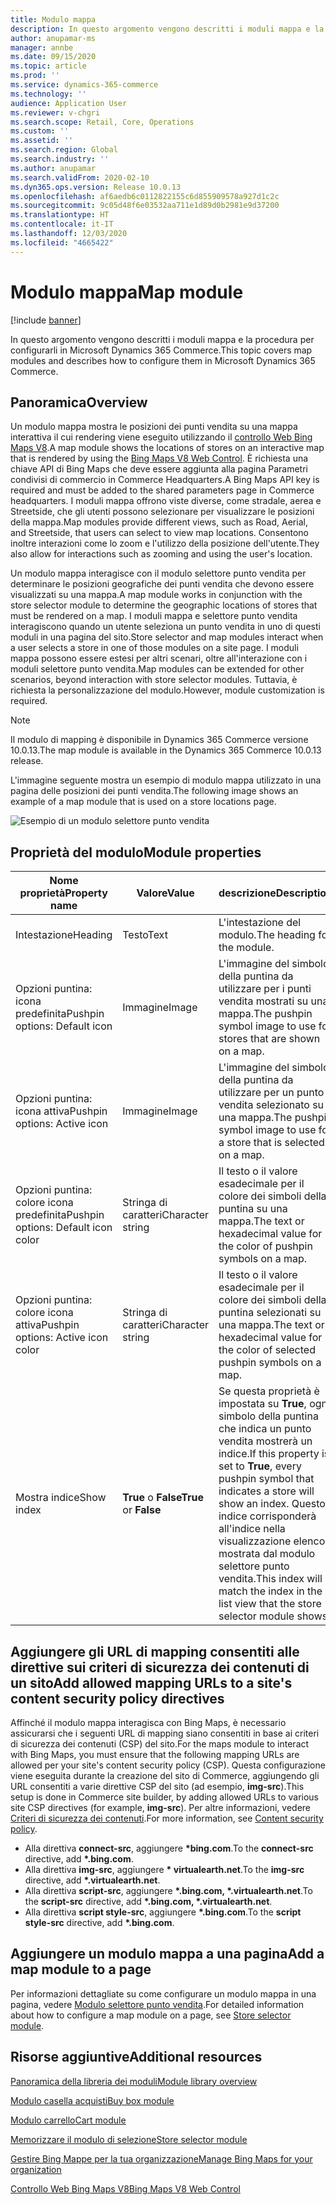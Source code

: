 ```yaml
---
title: Modulo mappa
description: In questo argomento vengono descritti i moduli mappa e la procedura per configurarli in Microsoft Dynamics 365 Commerce.
author: anupamar-ms
manager: annbe
ms.date: 09/15/2020
ms.topic: article
ms.prod: ''
ms.service: dynamics-365-commerce
ms.technology: ''
audience: Application User
ms.reviewer: v-chgri
ms.search.scope: Retail, Core, Operations
ms.custom: ''
ms.assetid: ''
ms.search.region: Global
ms.search.industry: ''
ms.author: anupamar
ms.search.validFrom: 2020-02-10
ms.dyn365.ops.version: Release 10.0.13
ms.openlocfilehash: af6aedb6c0112822155c6d855909578a927d1c2c
ms.sourcegitcommit: 9c05d48f6e03532aa711e1d89d0b2981e9d37200
ms.translationtype: HT
ms.contentlocale: it-IT
ms.lasthandoff: 12/03/2020
ms.locfileid: "4665422"
---
```

# <a name="map-module"></a><span data-ttu-id="9c7c3-103">Modulo mappa</span><span class="sxs-lookup"><span data-stu-id="9c7c3-103">Map module</span></span>

[!include [banner](includes/banner.md)]


<span data-ttu-id="9c7c3-104">In questo argomento vengono descritti i moduli mappa e la procedura per configurarli in Microsoft Dynamics 365 Commerce.</span><span class="sxs-lookup"><span data-stu-id="9c7c3-104">This topic covers map modules and describes how to configure them in Microsoft Dynamics 365 Commerce.</span></span>

## <a name="overview"></a><span data-ttu-id="9c7c3-105">Panoramica</span><span class="sxs-lookup"><span data-stu-id="9c7c3-105">Overview</span></span>

<span data-ttu-id="9c7c3-106">Un modulo mappa mostra le posizioni dei punti vendita su una mappa interattiva il cui rendering viene eseguito utilizzando il [controllo Web Bing Maps V8](https://docs.microsoft.com/bingmaps/v8-web-control/).</span><span class="sxs-lookup"><span data-stu-id="9c7c3-106">A map module shows the locations of stores on an interactive map that is rendered by using the [Bing Maps V8 Web Control](https://docs.microsoft.com/bingmaps/v8-web-control/).</span></span> <span data-ttu-id="9c7c3-107">È richiesta una chiave API di Bing Maps che deve essere aggiunta alla pagina Parametri condivisi di commercio in Commerce Headquarters.</span><span class="sxs-lookup"><span data-stu-id="9c7c3-107">A Bing Maps API key is required and must be added to the shared parameters page in Commerce headquarters.</span></span> <span data-ttu-id="9c7c3-108">I moduli mappa offrono viste diverse, come stradale, aerea e Streetside, che gli utenti possono selezionare per visualizzare le posizioni della mappa.</span><span class="sxs-lookup"><span data-stu-id="9c7c3-108">Map modules provide different views, such as Road, Aerial, and Streetside, that users can select to view map locations.</span></span> <span data-ttu-id="9c7c3-109">Consentono inoltre interazioni come lo zoom e l'utilizzo della posizione dell'utente.</span><span class="sxs-lookup"><span data-stu-id="9c7c3-109">They also allow for interactions such as zooming and using the user's location.</span></span>

<span data-ttu-id="9c7c3-110">Un modulo mappa interagisce con il modulo selettore punto vendita per determinare le posizioni geografiche dei punti vendita che devono essere visualizzati su una mappa.</span><span class="sxs-lookup"><span data-stu-id="9c7c3-110">A map module works in conjunction with the store selector module to determine the geographic locations of stores that must be rendered on a map.</span></span> <span data-ttu-id="9c7c3-111">I moduli mappa e selettore punto vendita interagiscono quando un utente seleziona un punto vendita in uno di questi moduli in una pagina del sito.</span><span class="sxs-lookup"><span data-stu-id="9c7c3-111">Store selector and map modules interact when a user selects a store in one of those modules on a site page.</span></span> <span data-ttu-id="9c7c3-112">I moduli mappa possono essere estesi per altri scenari, oltre all'interazione con i moduli selettore punto vendita.</span><span class="sxs-lookup"><span data-stu-id="9c7c3-112">Map modules can be extended for other scenarios, beyond interaction with store selector modules.</span></span> <span data-ttu-id="9c7c3-113">Tuttavia, è richiesta la personalizzazione del modulo.</span><span class="sxs-lookup"><span data-stu-id="9c7c3-113">However, module customization is required.</span></span>

> [!NOTE]
> <span data-ttu-id="9c7c3-114">Il modulo di mapping è disponibile in Dynamics 365 Commerce versione 10.0.13.</span><span class="sxs-lookup"><span data-stu-id="9c7c3-114">The map module is available in the Dynamics 365 Commerce 10.0.13 release.</span></span>

<span data-ttu-id="9c7c3-115">L'immagine seguente mostra un esempio di modulo mappa utilizzato in una pagina delle posizioni dei punti vendita.</span><span class="sxs-lookup"><span data-stu-id="9c7c3-115">The following image shows an example of a map module that is used on a store locations page.</span></span>

![Esempio di un modulo selettore punto vendita](./media/ecommerce-Storelocator.PNG)

## <a name="module-properties"></a><span data-ttu-id="9c7c3-117">Proprietà del modulo</span><span class="sxs-lookup"><span data-stu-id="9c7c3-117">Module properties</span></span>

| <span data-ttu-id="9c7c3-118">Nome proprietà</span><span class="sxs-lookup"><span data-stu-id="9c7c3-118">Property name</span></span>             | <span data-ttu-id="9c7c3-119">Valore</span><span class="sxs-lookup"><span data-stu-id="9c7c3-119">Value</span></span>                 | <span data-ttu-id="9c7c3-120">descrizione</span><span class="sxs-lookup"><span data-stu-id="9c7c3-120">Description</span></span> |
|---------------------------|-----------------------|-------------|
| <span data-ttu-id="9c7c3-121">Intestazione</span><span class="sxs-lookup"><span data-stu-id="9c7c3-121">Heading</span></span> | <span data-ttu-id="9c7c3-122">Testo</span><span class="sxs-lookup"><span data-stu-id="9c7c3-122">Text</span></span> | <span data-ttu-id="9c7c3-123">L'intestazione del modulo.</span><span class="sxs-lookup"><span data-stu-id="9c7c3-123">The heading for the module.</span></span> |
| <span data-ttu-id="9c7c3-124">Opzioni puntina: icona predefinita</span><span class="sxs-lookup"><span data-stu-id="9c7c3-124">Pushpin options: Default icon</span></span> | <span data-ttu-id="9c7c3-125">Immagine</span><span class="sxs-lookup"><span data-stu-id="9c7c3-125">Image</span></span> | <span data-ttu-id="9c7c3-126">L'immagine del simbolo della puntina da utilizzare per i punti vendita mostrati su una mappa.</span><span class="sxs-lookup"><span data-stu-id="9c7c3-126">The pushpin symbol image to use for stores that are shown on a map.</span></span> |
| <span data-ttu-id="9c7c3-127">Opzioni puntina: icona attiva</span><span class="sxs-lookup"><span data-stu-id="9c7c3-127">Pushpin options: Active icon</span></span> | <span data-ttu-id="9c7c3-128">Immagine</span><span class="sxs-lookup"><span data-stu-id="9c7c3-128">Image</span></span> | <span data-ttu-id="9c7c3-129">L'immagine del simbolo della puntina da utilizzare per un punto vendita selezionato su una mappa.</span><span class="sxs-lookup"><span data-stu-id="9c7c3-129">The pushpin symbol image to use for a store that is selected on a map.</span></span> |
| <span data-ttu-id="9c7c3-130">Opzioni puntina: colore icona predefinita</span><span class="sxs-lookup"><span data-stu-id="9c7c3-130">Pushpin options: Default icon color</span></span> | <span data-ttu-id="9c7c3-131">Stringa di caratteri</span><span class="sxs-lookup"><span data-stu-id="9c7c3-131">Character string</span></span> | <span data-ttu-id="9c7c3-132">Il testo o il valore esadecimale per il colore dei simboli della puntina su una mappa.</span><span class="sxs-lookup"><span data-stu-id="9c7c3-132">The text or hexadecimal value for the color of pushpin symbols on a map.</span></span> |
| <span data-ttu-id="9c7c3-133">Opzioni puntina: colore icona attiva</span><span class="sxs-lookup"><span data-stu-id="9c7c3-133">Pushpin options: Active icon color</span></span> | <span data-ttu-id="9c7c3-134">Stringa di caratteri</span><span class="sxs-lookup"><span data-stu-id="9c7c3-134">Character string</span></span> | <span data-ttu-id="9c7c3-135">Il testo o il valore esadecimale per il colore dei simboli della puntina selezionati su una mappa.</span><span class="sxs-lookup"><span data-stu-id="9c7c3-135">The text or hexadecimal value for the color of selected pushpin symbols on a map.</span></span> |
| <span data-ttu-id="9c7c3-136">Mostra indice</span><span class="sxs-lookup"><span data-stu-id="9c7c3-136">Show index</span></span> | <span data-ttu-id="9c7c3-137">**True** o **False**</span><span class="sxs-lookup"><span data-stu-id="9c7c3-137">**True** or **False**</span></span> | <span data-ttu-id="9c7c3-138">Se questa proprietà è impostata su **True**, ogni simbolo della puntina che indica un punto vendita mostrerà un indice.</span><span class="sxs-lookup"><span data-stu-id="9c7c3-138">If this property is set to **True**, every pushpin symbol that indicates a store will show an index.</span></span> <span data-ttu-id="9c7c3-139">Questo indice corrisponderà all'indice nella visualizzazione elenco mostrata dal modulo selettore punto vendita.</span><span class="sxs-lookup"><span data-stu-id="9c7c3-139">This index will match the index in the list view that the store selector module shows.</span></span> |

## <a name="add-allowed-mapping-urls-to-a-sites-content-security-policy-directives"></a><span data-ttu-id="9c7c3-140">Aggiungere gli URL di mapping consentiti alle direttive sui criteri di sicurezza dei contenuti di un sito</span><span class="sxs-lookup"><span data-stu-id="9c7c3-140">Add allowed mapping URLs to a site's content security policy directives</span></span>

<span data-ttu-id="9c7c3-141">Affinché il modulo mappa interagisca con Bing Maps, è necessario assicurarsi che i seguenti URL di mapping siano consentiti in base ai criteri di sicurezza dei contenuti (CSP) del sito.</span><span class="sxs-lookup"><span data-stu-id="9c7c3-141">For the maps module to interact with Bing Maps, you must ensure that the following mapping URLs are allowed per your site's content security policy (CSP).</span></span> <span data-ttu-id="9c7c3-142">Questa configurazione viene eseguita durante la creazione del sito di Commerce, aggiungendo gli URL consentiti a varie direttive CSP del sito (ad esempio, **img-src**).</span><span class="sxs-lookup"><span data-stu-id="9c7c3-142">This setup is done in Commerce site builder, by adding allowed URLs to various site CSP directives (for example, **img-src**).</span></span> <span data-ttu-id="9c7c3-143">Per altre informazioni, vedere [Criteri di sicurezza dei contenuti](manage-csp.md).</span><span class="sxs-lookup"><span data-stu-id="9c7c3-143">For more information, see [Content security policy](manage-csp.md).</span></span> 

- <span data-ttu-id="9c7c3-144">Alla direttiva **connect-src**, aggiungere **&#42;bing.com**.</span><span class="sxs-lookup"><span data-stu-id="9c7c3-144">To the **connect-src** directive, add **&#42;.bing.com**.</span></span>
- <span data-ttu-id="9c7c3-145">Alla direttiva **img-src**, aggiungere **&#42; virtualearth.net**.</span><span class="sxs-lookup"><span data-stu-id="9c7c3-145">To the **img-src** directive, add **&#42;.virtualearth.net**.</span></span>
- <span data-ttu-id="9c7c3-146">Alla direttiva **script-src**, aggiungere **&#42;.bing.com, &#42;.virtualearth.net**.</span><span class="sxs-lookup"><span data-stu-id="9c7c3-146">To the **script-src** directive, add **&#42;.bing.com, &#42;.virtualearth.net**.</span></span>
- <span data-ttu-id="9c7c3-147">Alla direttiva **script style-src**, aggiungere **&#42;.bing.com**.</span><span class="sxs-lookup"><span data-stu-id="9c7c3-147">To the **script style-src** directive, add **&#42;.bing.com**.</span></span>

## <a name="add-a-map-module-to-a-page"></a><span data-ttu-id="9c7c3-148">Aggiungere un modulo mappa a una pagina</span><span class="sxs-lookup"><span data-stu-id="9c7c3-148">Add a map module to a page</span></span>

<span data-ttu-id="9c7c3-149">Per informazioni dettagliate su come configurare un modulo mappa in una pagina, vedere [Modulo selettore punto vendita](store-selector.md).</span><span class="sxs-lookup"><span data-stu-id="9c7c3-149">For detailed information about how to configure a map module on a page, see [Store selector module](store-selector.md).</span></span> 
 
## <a name="additional-resources"></a><span data-ttu-id="9c7c3-150">Risorse aggiuntive</span><span class="sxs-lookup"><span data-stu-id="9c7c3-150">Additional resources</span></span>

[<span data-ttu-id="9c7c3-151">Panoramica della libreria dei moduli</span><span class="sxs-lookup"><span data-stu-id="9c7c3-151">Module library overview</span></span>](starter-kit-overview.md)

[<span data-ttu-id="9c7c3-152">Modulo casella acquisti</span><span class="sxs-lookup"><span data-stu-id="9c7c3-152">Buy box module</span></span>](add-buy-box.md)

[<span data-ttu-id="9c7c3-153">Modulo carrello</span><span class="sxs-lookup"><span data-stu-id="9c7c3-153">Cart module</span></span>](add-cart-module.md)

[<span data-ttu-id="9c7c3-154">Memorizzare il modulo di selezione</span><span class="sxs-lookup"><span data-stu-id="9c7c3-154">Store selector module</span></span>](store-selector.md)

[<span data-ttu-id="9c7c3-155">Gestire Bing Mappe per la tua organizzazione</span><span class="sxs-lookup"><span data-stu-id="9c7c3-155">Manage Bing Maps for your organization</span></span>](./dev-itpro/manage-bing-maps.md)

[<span data-ttu-id="9c7c3-156">Controllo Web Bing Maps V8</span><span class="sxs-lookup"><span data-stu-id="9c7c3-156">Bing Maps V8 Web Control</span></span>](https://docs.microsoft.com/bingmaps/v8-web-control/)
